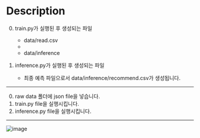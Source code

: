 # Description
0. train.py가 실행된 후 생성되는 파일
   - data/read.csv
   - 
   - data/inference

1. inference.py가 실행된 후 생성되는 파일
   - 최종 예측 파일으로서 data/inference/recommend.csv가 생성됩니다.
---
0. raw data 폴더에 json file을 넣습니다.
1. train.py file을 실행시킵니다.
2. inference.py file을 실행시킵니다.
---
![image](https://user-images.githubusercontent.com/40379485/61761597-211d8700-ae0a-11e9-8e10-773620df3c4b.png)
